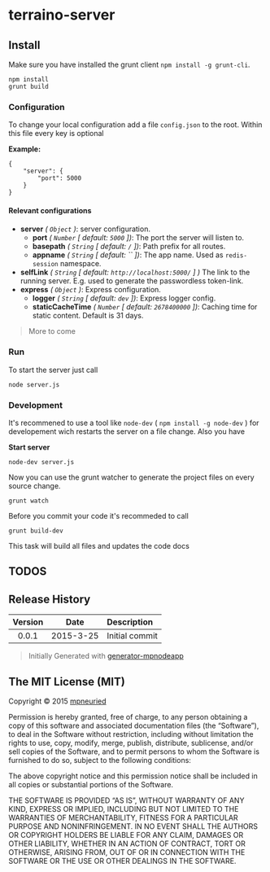 # terraino-server


## Install

Make sure you have installed the grunt client `npm install -g grunt-cli`.

```
npm install
grunt build
```



### Configuration

To change your local configuration add a file `config.json` to the root.
Within this file every key is optional

**Example:**

```
{
	"server": {
		"port": 5000
	}
}
```

#### Relevant configurations

* **server** *( `Object` )*: server configuration.
	* **port** *( `Number` [ default: `5000` ])*: The port the server will listen to.
	* **basepath** *( `String` [ default: `/` ])*: Path prefix for all routes.
	* **appname** *( `String` [ default: `` ])*: The app name. Used as `redis-session` namespace.
* **selfLink** *( `String` [ default: `http://localhost:5000/` ] )* The link to the running server. E.g. used to generate the passwordless token-link.
* **express** *( `Object` )*: Express configuration.
	* **logger** *( `String` [ default: `dev` ])*: Express logger config.
	* **staticCacheTime** *( `Number` [ default: `2678400000` ])*: Caching time for static content. Default is 31 days.


> More to come


### Run

To start the server just call

```
node server.js
```

### Development

It's recommened to use a tool like `node-dev` ( `npm install -g node-dev` ) for developement wich restarts the server on a file change.
Also you have 

**Start server**

```
node-dev server.js
```

Now you can use the grunt watcher to generate the project files on every source change.

```
grunt watch
```

Before you commit your code it's recommeded to call

```
grunt build-dev
```

This task will build all files and updates the code docs

## TODOS


## Release History
|Version|Date|Description|
|:--:|:--:|:--|
|0.0.1|2015-3-25|Initial commit|

> Initially Generated with [generator-mpnodeapp](https://github.com/mpneuried/generator-mpnodeapp)

## The MIT License (MIT)

Copyright © 2015 [mpneuried](https://github.com/mpneuried)

Permission is hereby granted, free of charge, to any person obtaining a copy of this software and associated documentation files (the “Software”), to deal in the Software without restriction, including without limitation the rights to use, copy, modify, merge, publish, distribute, sublicense, and/or sell copies of the Software, and to permit persons to whom the Software is furnished to do so, subject to the following conditions:

The above copyright notice and this permission notice shall be included in all copies or substantial portions of the Software.

THE SOFTWARE IS PROVIDED “AS IS”, WITHOUT WARRANTY OF ANY KIND, EXPRESS OR IMPLIED, INCLUDING BUT NOT LIMITED TO THE WARRANTIES OF MERCHANTABILITY, FITNESS FOR A PARTICULAR PURPOSE AND NONINFRINGEMENT. IN NO EVENT SHALL THE AUTHORS OR COPYRIGHT HOLDERS BE LIABLE FOR ANY CLAIM, DAMAGES OR OTHER LIABILITY, WHETHER IN AN ACTION OF CONTRACT, TORT OR OTHERWISE, ARISING FROM, OUT OF OR IN CONNECTION WITH THE SOFTWARE OR THE USE OR OTHER DEALINGS IN THE SOFTWARE.

